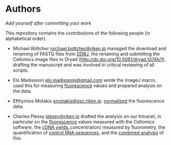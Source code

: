 Authors
=======

_Add yourself after committing your work_

This repository contains the contributions of the following people
(in alphabetical order).

 * Michael Böttcher <michael.bottcher@riken.jp> managed the download and renaming
   of FASTQ files from [DDBJ](DDBJ), the renaming and submitting the Cellomics image
   files to Dryad (http://dx.doi.org/10.5061/dryad.1d74h/1), drafting the manuscript and was involved in
   critical reviewing of all scripts.

 * Elo Madissoon <elo.madissoon@gmail.com> wrote the ImageJ macro, used this 
   for measuring [fluorescence](fluorescence) values and prepared analysis on
   the data.

 * Efthymios Motakis <emotakis@gsc.riken.jp>: [normalised](Intensity_correction)
   the fluorescence data.

 * Charles Plessy <plessy@riken.jp> drafted the analysis on our Intranet, in
   particular on the [fluorescence](fluorescence) values measured with the
   Cellomics software, the [cDNA yields](cDNA)_concentration) measured by
   fluorometry, the quantification of [control RNA sequences](control-sequences),
   and the [combined analysis](combine_all) of this.
